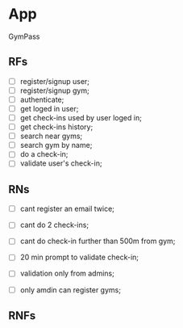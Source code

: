 # App


GymPass

## RFs

  - [ ] register/signup user;
  - [ ] register/signup gym;
  - [ ] authenticate;
  - [ ] get loged in user;
  - [ ] get check-ins used by user loged in;
  - [ ] get check-ins history;
  - [ ] search near gyms;
  - [ ] search gym by name;
  - [ ] do a check-in;
  - [ ] validate user's check-in;

## RNs

  - [ ] cant register an email twice;
  - [ ] cant do 2 check-ins;
  - [ ] cant do check-in further than 500m from gym;
  - [ ] 20 min prompt to validate check-in;
  - [ ] validation only from admins;
  - [ ] only amdin can register gyms;


## RNFs



